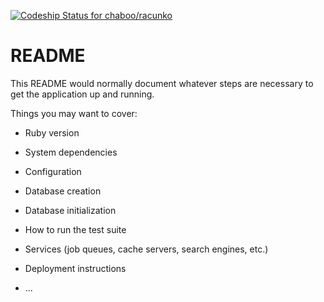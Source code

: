 [ ![Codeship Status for chaboo/racunko](https://codeship.com/projects/2c7329f0-85da-0134-b798-6a0fea6e4973/status?branch=master)](https://codeship.com/projects/183414)

# README

This README would normally document whatever steps are necessary to get the
application up and running.

Things you may want to cover:

* Ruby version

* System dependencies

* Configuration

* Database creation

* Database initialization

* How to run the test suite

* Services (job queues, cache servers, search engines, etc.)

* Deployment instructions

* ...
